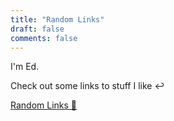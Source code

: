 ```yaml
---
title: "Random Links"
draft: false
comments: false
---
```


I'm Ed.

Check out some links to stuff I like ↩️

[Random Links 🔗](/about/random-links)
